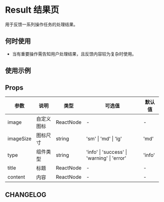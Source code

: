 # Result 结果页

用于反馈一系列操作任务的处理结果。

## 何时使用

- 当有重要操作需告知用户处理结果，且反馈内容较为复杂时使用。

## 使用示例

<!-- Inject Stories -->

## Props

| 参数             | 说明         | 类型            | 可选值        | 默认值 |
| ---------------- | ----------- | -------------- | ------------- | ------ |
| image            | 自定义图标    | ReactNode      | -             | -      |
| imageSize        | 图标尺寸      | string         | 'sm' \| 'md' \| 'lg' | 'md'  |
| type             | 组件类型      | string         | 'info' \| 'success' \| 'warning' \| 'error' | 'info'  |
| title            | 标题         | ReactNode      | -             | -      |
| content          | 内容         | ReactNode      | -             | -      |

## CHANGELOG



